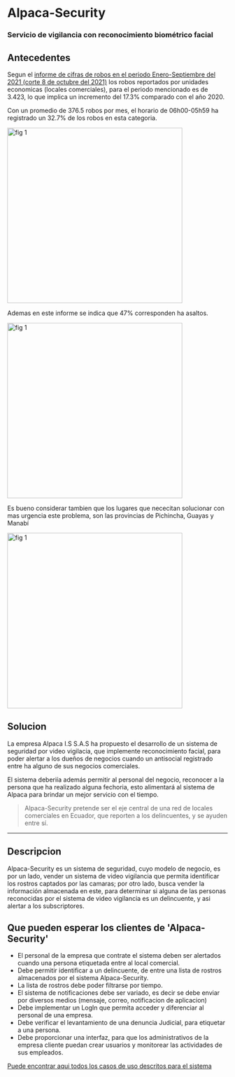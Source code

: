 # Alpaca-Security

### Servicio de vigilancia con reconocimiento biométrico facial

## Antecedentes

Segun el [informe de cifras de robos en el periodo Enero-Septiembre del 2021 (corte 8 de octubre del 2021)](https://www.fiscalia.gob.ec/estadisticas-de-robos/) los robos reportados por unidades economicas (locales comerciales), para el periodo mencionado es de 3.423, lo que implica un incremento del 17.3% comparado con el año 2020.

Con un promedio de 376.5 robos por mes, el horario de 06h00-05h59 ha registrado un 32.7% de los robos en esta categoria.

<img src="https://user-images.githubusercontent.com/43932822/141213683-6fc76c4d-1ed5-483c-a1c8-3af94d1d503d.png" alt="fig 1" style="width:400px;"/>

Ademas en este informe se indica que 47% corresponden ha asaltos.

<img src="https://user-images.githubusercontent.com/43932822/141213822-836c637d-5f17-4351-8541-8f73b07148d7.png" alt="fig 1" style="width:400px;"/>

Es bueno considerar tambien que los lugares que nececitan solucionar con mas urgencia este problema, son las provincias de Pichincha, Guayas y Manabí

<img src="https://user-images.githubusercontent.com/43932822/141214113-2ca447c8-6e72-4996-9cca-7cde4e230677.png" alt="fig 1" style="width:400px;"/>

## Solucion

La empresa Alpaca I.S S.A.S ha propuesto el desarrollo de un sistema de seguridad por video vigilacia, que implemente reconocimiento facial, para poder alertar a los dueños de negocios cuando un antisocial registrado entre ha alguno de sus negocios comerciales.

El sistema deberiía además permitir al personal del negocio, reconocer a la persona que ha realizado alguna fechoria, esto alimentará al sistema de Alpaca para brindar un mejor servicio con el tiempo.

> Alpaca-Security pretende ser el eje central de una red de locales comerciales en Ecuador, que reporten a los delincuentes, y se ayuden entre sí.

---

## Descripcion

Alpaca-Security es un sistema de seguridad, cuyo modelo de negocio, es por un lado, vender un sistema de video vigilancia que permita identificar los rostros captados por las camaras; por otro lado, busca vender la información almacenada en este, para determinar si alguna de las personas reconocidas por el sistema de video vigilancia es un delincuente, y asi alertar a los subscriptores.

## Que pueden esperar los clientes de 'Alpaca-Security'

- El personal de la empresa que contrate el sistema deben ser alertados cuando una persona etiquetada entre al local comercial.
- Debe permitir identificar a un delincuente, de entre una lista de rostros almacenados por el sistema Alpaca-Security.
- La lista de rostros debe poder filtrarse por tiempo.
- El sistema de notificaciones debe ser variado, es decir se debe enviar por diversos medios (mensaje, correo, notificacion de aplicacion)
- Debe implementar un LogIn que permita acceder y diferenciar al personal de una empresa.
- Debe verificar el levantamiento de una denuncia Judicial, para etiquetar a una persona.
- Debe proporcionar una interfaz, para que los administrativos de la empresa cliente puedan crear usuarios y monitorear las actividades de sus empleados.

[Puede encontrar aqui todos los casos de uso descritos para el sistema](./comportamiento/casos_de_uso/index.md)
